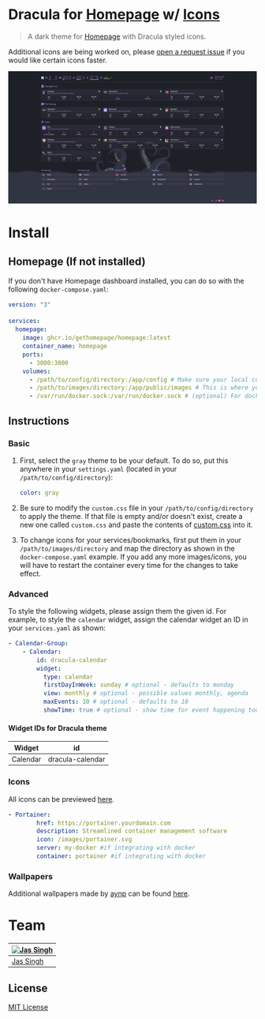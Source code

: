 # Dracula for [Homepage](https://github.com/gethomepage/homepage) w/ [Icons](Dracula%20Icons)
  > A dark theme for [Homepage](https://github.com/gethomepage/homepage) with Dracula styled icons.

Additional icons are being worked on, please [open a request issue](https://github.com/Jas-SinghFSU/homepage-dracula/issues/new) if you would like certain icons faster. 

![homepage-dracula](homepage-dracula.png)

# Install

## Homepage (If not installed)
If you don't have Homepage dashboard installed, you can do so with the following `docker-compose.yaml`:
```yaml
version: "3"

services:
  homepage:
    image: ghcr.io/gethomepage/homepage:latest
    container_name: homepage
    ports:
      - 3000:3000
    volumes:
      - /path/to/config/directory:/app/config # Make sure your local config directory exists
      - /path/to/images/directory:/app/public/images # This is where your images/app-icons would go
      - /var/run/docker.sock:/var/run/docker.sock # (optional) For docker integrations
```
## Instructions

### Basic
1. First, select the `gray` theme to be your default. To do so, put this anywhere in your `settings.yaml` (located in your `/path/to/config/directory`):
    ```yaml
    color: gray
    ```
2. Be sure to modify the `custom.css` file in your `/path/to/config/directory` to apply the theme. If that file is empty and/or doesn't exist, create a new one called `custom.css` and paste the contents of [custom.css](custom.css) into it.

3. To change icons for your services/bookmarks, first put them in your `/path/to/images/directory` and map the directory as shown in the `docker-compose.yaml` example. If you add any more images/icons, you will have to restart the container every time for the changes to take effect.

### Advanced
To style the following widgets, please assign them the given id. For example, to style the `calendar` widget, assign the calendar widget an ID in your `services.yaml` as shown:
```yaml
- Calendar-Group:
    - Calendar:
        id: dracula-calendar
        widget:
          type: calendar
          firstDayInWeek: sunday # optional - defaults to monday
          view: monthly # optional - possible values monthly, agenda
          maxEvents: 10 # optional - defaults to 10
          showTime: true # optional - show time for event happening today - defaults to false
```
#### Widget IDs for Dracula theme

| Widget   | id               |
| -------- | -------          |
| Calendar | dracula-calendar |

### Icons
All icons can be previewed [here](icons-preview.md).

```yaml
- Portainer:
        href: https://portainer.yourdomain.com
        description: Streamlined container management software
        icon: /images/portainer.svg
        server: my-docker #if integrating with docker
        container: portainer #if integrating with docker
```

### Wallpapers

Additional wallpapers made by [aynp](https://github.com/aynp) can be found [here](https://github.com/aynp/dracula-wallpapers).

# Team

| [![Jas Singh](https://github.com/Jas-SinghFSU.png?size=100)](https://github.com/Jas-SinghFSU) |
| ---------------------------------------------------------------------------------------- |
| [Jas Singh](https://github.com/Jas-SinghFSU)                                               |

## License

[MIT License](./LICENSE)
